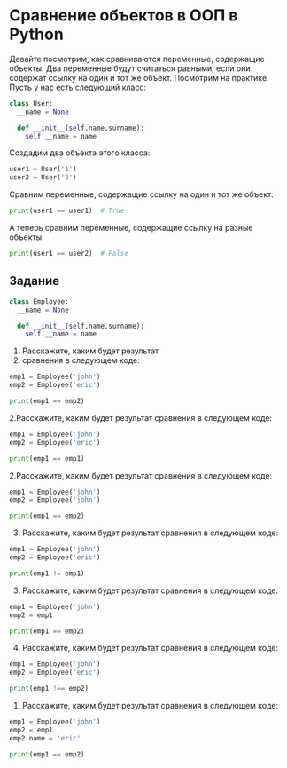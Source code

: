 # Сравнение объектов в ООП в Python

Давайте посмотрим, как сравниваются 
переменные, содержащие объекты. 
Два переменные будут считаться равными, 
если они содержат ссылку на один и тот же объект. 
Посмотрим на практике. Пусть у нас есть 
следующий класс:
```py
class User:
  __name = None

  def __init__(self,name,surname):
    self.__name = name 
```

Создадим два объекта этого класса:
```py
user1 = User('1') 
user2 = User('2') 
```

Сравним переменные, содержащие ссылку на 
один и тот же объект:

```py
print(user1 == user1)  # True
```

А теперь сравним переменные, 
содержащие ссылку на разные объекты:
```py
print(user1 == user2)  # False
```

## Задание
```py
class Employee:
  __name = None

  def __init__(self,name,surname):
    self.__name = name 
```   

1. Расскажите, каким будет результат 
2. сравнения в следующем коде:
```py
emp1 = Employee('john') 
emp2 = Employee('eric') 

print(emp1 == emp2) 
```

2.Расскажите, каким будет 
результат сравнения в следующем коде:
```py
emp1 = Employee('john') 
emp2 = Employee('eric') 

print(emp1 == emp1) 
```

2.Расскажите, каким будет результат сравнения в следующем коде:
```py
emp1 = Employee('john') 
emp2 = Employee('john') 

print(emp1 == emp2) 
```

3. Расскажите, каким будет результат сравнения в следующем коде:
```py
emp1 = Employee('john') 
emp2 = Employee('eric') 

print(emp1 != emp1) 
```

3. Расскажите, каким будет результат сравнения в следующем коде:
```py
emp1 = Employee('john') 
emp2 = emp1 

print(emp1 == emp2) 
```

4. Расскажите, каким будет результат сравнения в следующем коде:
```py
emp1 = Employee('john') 
emp2 = Employee('eric') 

print(emp1 !== emp2) 
```

1. Расскажите, каким будет результат сравнения в следующем коде:
```py
emp1 = Employee('john') 
emp2 = emp1 
emp2.name = 'eric' 

print(emp1 == emp2) 
```